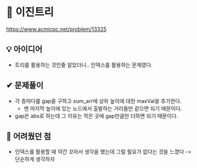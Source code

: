 # 🔎 이진트리

https://www.acmicpc.net/problem/13325

## 💡 아이디어

- 트리를 활용하는 것인줄 알았더니.. 인덱스를 활용하는 문제였다.

## ✔ 문제풀이

- 각 층마다를 gap을 구하고 sum_arr에 상위 높이에 대한 maxVal을 추가한다.
  - 맨 마지막 높이에 있는 노드에서 출발하는 거리들만 같으면 되기 때문이다.
- gap은 abs로 하는데 그 이유는 작은 곳에 gap만큼만 더하면 되기 때문이다.

## 🤕 어려웠던 점

- 인덱스를 활용할 때 약간 꼬아서 생각을 했는데 그럴 필요가 없다는 것을 느꼈다 -> 단순하게 생각하자
